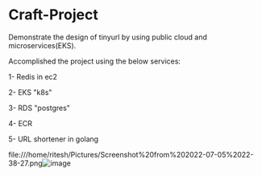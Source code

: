 # Craft-Project

Demonstrate the design of tinyurl by using public cloud and microservices(EKS). 

Accomplished the project using the below services:

1- Redis in ec2

2- EKS "k8s"

3- RDS "postgres"

4- ECR

5- URL shortener in golang


file:///home/ritesh/Pictures/Screenshot%20from%202022-07-05%2022-38-27.png![image](https://user-images.githubusercontent.com/61878628/177380515-61352cce-db70-41fc-b97b-701b6345e1e8.png)


